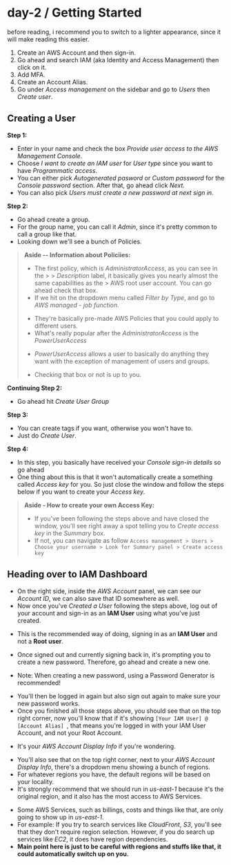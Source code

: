 # day-2 / Getting Started
before reading, i recommend you to switch to a lighter appearance, since it will make reading this easier.

1. Create an AWS Account and then sign-in.
2. Go ahead and search IAM (aka Identity and Access Management) then click on it.
3. Add MFA.
4. Create an Account Alias.
5. Go under *Access management* on the sidebar and go to *Users* then *Create user*.



## Creating a User

**Step 1:**

- Enter in your name and check the box *Provide user access to the AWS Management Console*.
- Choose *I want to create an IAM user* for *User type* since you want to have *Programmatic access*.
- You can either pick *Autogenerated pasword* or *Custom password* for the *Console password* section. After that, go ahead click *Next*. 
- You can also pick *Users must create a new password at next sign in*.

**Step 2:**

- Go ahead create a group.
- For the group name, you can call it *Admin*, since it's pretty common to call a group like that.
- Looking down we'll see a bunch of Policies.

> **Aside -- Information about Policiies:**
> - The first policy, which is *AdministratorAccess*, as you can see in the > > *Description* label, it basically gives you nearly almost the same capabilities as the > AWS root user account. You can go ahead check that box.
> - If we hit on the dropdown menu called *Filter by Type*, and go to *AWS managed - job function*.
> + They're basically pre-made AWS Policies that you could apply to different users. 
> + What's really popular after the *AdministratorAccess* is the *PowerUserAccess*
> - *PowerUserAccess* allows a user to basically do anything they want with the exception of management of users and groups.
> + Checking that box or not is up to you.

**Continuing Step 2:**

- Go ahead hit *Create User Group*


**Step 3:**

- You can create tags if you want, otherwise you won't have to.
- Just do *Create User*.

**Step 4:**

- In this step, you basically have received your *Console sign-in details* so go ahead 
- One thing about this is that it won't automatically create a something called *Access key* for you. So just close the window and follow the steps below if you want to create your *Access key*.

> **Aside - How to create your own Access Key:**
> - If you've been following the steps above and have closed the window, you'll see right away a spot telling you to *Create access key* in the *Summary* box.
> - If not, you can navigate as follow
> `Access management > Users > Choose your username > Look for Summary panel > Create access key`

 
## Heading over to IAM Dashboard

- On the right side, inside the *AWS Account* panel, we can see our *Account ID*, we can also save that ID somewhere as well.
- Now once you've *Created a User* following the steps above, log out of your account and sign-in as an **IAM User** using what you've just created. 
+ This is the recommended way of doing, signing in as an **IAM User** and not a **Root user**.
- Once signed out and currently signing back in, it's prompting you to create a new password. Therefore, go ahead and create a new one.
+ Note: When creating a new password, using a Password Generator is recommended!
- You'll then be logged in again but also sign out again to make sure your new password works. 
- Once you finished all those steps above, you should see that on the top right corner, now you'll know that if it's showing `[Your IAM User] @ [Account Alias] `, that means you're logged in with your IAM User Account, and not your Root Account. 
+ It's your *AWS Account Display Info* if you're wondering.
- You'll also see that on the top right corner, next to your *AWS Account Display Info*, there's a dropdown menu showing a bunch of regions. 
- For whatever regions you have, the default regions will be based on your locality. 
- It's strongly recommend that we should run in *us-east-1* because it's the original region, and it also has the most access to AWS Services.
+ Some AWS Services, such as billings, costs and things like that, are only going to show up in *us-east-1*. 
+ For example: If you try to search services like *CloudFront*, *S3*, you'll see that they don't require region selection. However, if you do search up services like *EC2*, it does have region dependencies. 
+ **Main point here is just to be careful with regions and stuffs like that, it could automatically switch up on you.**



